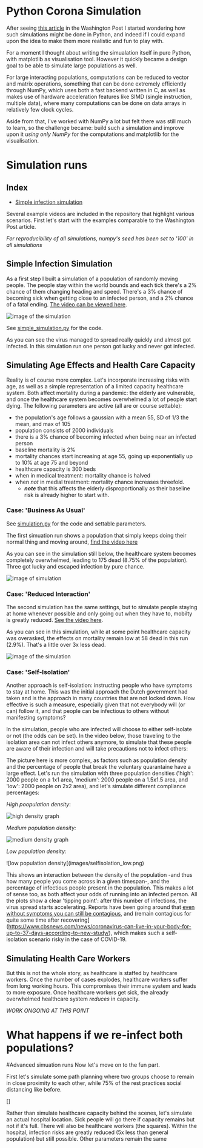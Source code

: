 # Python Corona Simulation

After seeing [this article](https://www.washingtonpost.com/graphics/2020/world/corona-simulator/) in the Washington Post I started wondering how such simulations might be done in Python, and indeed if I could expand upon the idea to make them more realistic and fun to play with.

For a moment I thought about writing the simualation itself in pure Python, with matplotlib as visualisation tool. However it quickly became a design goal to be able to simulate large populations as well. 

For large interacting populations, computations can be reduced to vector and matrix operations, something that can be done extremely efficiently through NumPy, which uses both a fast backend written in C, as well as makes use of hardware acceleration features like SIMD (single instruction, multiple data), where many computations can be done on data arrays in relatively few clock cycles.

Aside from that, I've worked with NumPy a lot but felt there was still much to learn, so the challenge became: build such a simulation and improve upon it *using only NumPy* for the computations and matplotlib for the visualisation.


# Simulation runs

## Index
- [Simple infection simulation](#simple-infection-simulation)


Several example videos are included in the repository that highlight various scenarios. First let's start with the examples comparable to the Washington Post article.

*For reproducibility of all simulations, numpy's seed has been set to '100' in all simulations*

## Simple Infection Simulation
As a first step I built a simulation of a population of randomly moving people. The people stay within the world bounds and each tick there's a 2% chance of them changing heading and speed. There's a 3% chance of becoming sick when getting close to an infected person, and a 2% chance of a fatal ending. [The video can be viewed here](videos/simple_simulation_01.mp4). 

![image of the simulation](images/simple_simulation.png)

See [simple_simulation.py](simple_simulation.py) for the code.

As you can see the virus managed to spread really quickly and almost got infected. In this simulation run one person got lucky and never got infected. 


## Simulating Age Effects and Health Care Capacity
Reality is of course more complex. Let's incorporate increasing risks with age, as well as a simple representation of a limited capacity healthcare system. Both affect mortality during a pandemic: the elderly are vulnerable, and once the healthcare system becomes overwhelmed a lot of people start dying. The following parameters are active (all are or course settable):

- the population's age follows a gaussian with a mean 55, SD of 1/3 the mean, and max of 105
- population consists of 2000 individuals
- there is a 3% chance of becoming infected when being near an infected person
- baseline mortality is 2%
- mortality chances start increasing at age 55, going up exponentially up to 10% at age 75 and beyond
- healthcare capacity is 300 beds
- when in medical treatment: mortality chance is halved
- when _not_ in medial treatment: mortality chance increases threefold. 
	- ***note*** that this affects the elderly disproportionally as their baseline risk is already higher to start with.

### Case: 'Business As Usual'

See [simulation.py](simulation.py) for the code and settable parameters.

The first simuation run shows a population that simply keeps doing their normal thing and moving around, [find the video here](videos/Simulation_lowcapacity_fastmovement.mp4)

As you can see in the simulation still below, the healthcare system becomes completely overwhelmed, leading to 175 dead (8.75% of the population). Three got lucky and escaped infection by pure chance.

![image of simulation](images/lowcapacity_fastmovement.png)

### Case: 'Reduced Interaction'

The second simulation has the same settings, but to simulate people staying at home whenever possible and only going out when they have to, mobilty is greatly reduced. [See the video here](videos/Simulation_lowcapacity_limitedmovement.mp4).

As you can see in this simulation, while at some point healthcare capacity was overasked, the effects on mortality remain low at 58 dead in this run (2.9%). That's a little over 3x less dead.

![image of the simulation](images/lowcapacity_slowmovement.png)


### Case: 'Self-Isolation'

Another approach is self-isolation: instructing people who have symptoms to stay at home. This was the initial approach the Dutch government had taken and is the approach in many countries that are not locked down. How effective is such a measure, especially given that not everybody will (or can) follow it, and that people can be infectious to others without manifesting symptoms?

In the simulation, people who are infected will choose to either self-isolate or not (the odds can be set). In the video below, those traveling to the isolation area can not infect others anymore, to simulate that these people are aware of their infection and will take precautions not to infect others:



The picture here is more complex, as factors such as population density and the percentage of people that break the voluntary quarantaine have a large effect. Let's run the simulation with three population densities ('high': 2000 people on a 1x1 area, 'medium': 2000 people on a 1.5x1.5 area, and 'low': 2000 people on 2x2 area), and let's simulate different compliance percentages:

*High poopulation density*:

![high density graph](images/selfisolation_high.png)


*Medium population density:*

![medium density graph](images/selfisolation_medium.png)


*Low population density:*

![low population density[(images/selfisolation_low.png)


This shows an interaction between the density of the population -and thus how many people you come across in a given timespan-, and the percentage of infectious people present in the population. This makes a lot of sense too, as both affect your odds of running into an infected person. All the plots show a clear 'tipping point': after this number of infections, the virus spread starts accelerating. Reports have been going around that [even without symptoms you can still be contagious](https://edition.cnn.com/2020/03/14/health/coronavirus-asymptomatic-spread/index.html), and (remain contagious for quite some time after recovering](https://www.cbsnews.com/news/coronavirus-can-live-in-your-body-for-up-to-37-days-according-to-new-study/), which makes such a self-isolation scenario risky in the case of COVID-19.






## Simulating Health Care Workers
But this is not the whole story, as healthcare is staffed by healthcare workers. Once the number of cases explodes, healthcare workers suffer from long working hours. This compromises their immune system and leads to more exposure. Once healthcare workers get sick, the already overwhelmed healthcare system _reduces_ in capacity.

*WORK ONGOING AT THIS POINT*





# What happens if we re-infect both populations?






#Advanced simuation runs
Now let's move on to the fun part.

First let's simulate some path planning where two groups choose to remain in close proximity to each other, while 75% of the rest practices social distancing like before.

[]


Rather than simulate healthcare capacity behind the scenes, let's simulate an actual hospital location. Sick people will go there if capacity remains but not if it's full. There will also be healthcare workers (the squares). Within the hospital, infection risks are greatly reduced (5x less than general population) but still possible. Other parameters remain the same




